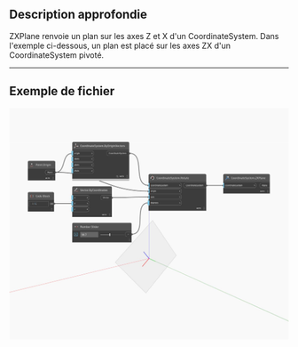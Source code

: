 ## Description approfondie
ZXPlane renvoie un plan sur les axes Z et X d'un CoordinateSystem. Dans l'exemple ci-dessous, un plan est placé sur les axes ZX d'un CoordinateSystem pivoté.
___
## Exemple de fichier

![ZXPlane](./Autodesk.DesignScript.Geometry.CoordinateSystem.ZXPlane_img.jpg)

